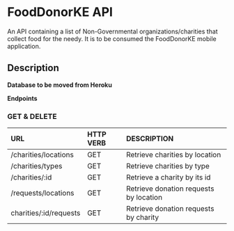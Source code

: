 # FoodDonorKE API
An API containing a list of Non-Governmental organizations/charities that collect food for the needy. It is to be consumed the FoodDonorKE mobile application.

## Description
**Database to be moved from Heroku**

**Endpoints**
### GET & DELETE
| **URL**                              | **HTTP VERB**       | **DESCRIPTION**                       |
|:-------------------------------------|:--------------------|:--------------------------------------|
| /charities/locations                 | GET                 | Retrieve charities by location        |    
| /charities/types                     | GET                 | Retrieve charities by type            |
| /charities/:id                       | GET                 | Retrieve a charity by its id          |
| /requests/locations                  | GET                 | Retrieve donation requests by location|
| charities/:id/requests               | GET                 | Retrieve donation requests by charity |


